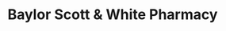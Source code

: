 ---
title: "Baylor Scott & White Pharmacy"
url: /salado/baylor-scott-and-white-pharmacy/
shop: chemist
---
